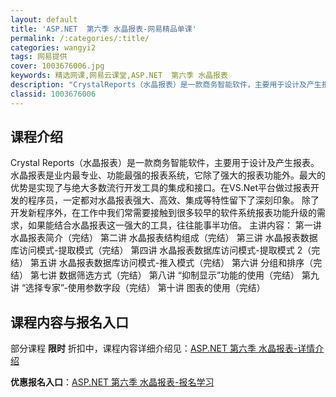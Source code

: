 ```yaml
---
layout: default
title: 'ASP.NET  第六季 水晶报表-网易精品单课'
permalink: /:categories/:title/
categories: wangyi2
tags: 网易提供
cover: 1003676006.jpg
keywords: 精选网课,网易云课堂,ASP.NET  第六季 水晶报表
description: "CrystalReports（水晶报表）是一款商务智能软件，主要用于设计及产生报表。水晶报表是业内最专业、功能最强的报表系统，它除了强大的报表功能外。最大的优势是实现了与绝大多数流行开发工具"
classid: 1003676006
---
```


## 课程介绍

Crystal Reports（水晶报表）是一款商务智能软件，主要用于设计及产生报表。水晶报表是业内最专业、功能最强的报表系统，它除了强大的报表功能外。最大的优势是实现了与绝大多数流行开发工具的集成和接口。在VS.Net平台做过报表开发的程序员，一定都对水晶报表强大、高效、集成等特性留下了深刻印象。 除了开发新程序外，在工作中我们常需要接触到很多较早的软件系统报表功能升级的需求，如果能结合水晶报表这一强大的工具，往往能事半功倍。
主讲内容：
第一讲 水晶报表简介（完结）
第二讲 水晶报表结构组成（完结）
第三讲 水晶报表数据库访问模式-提取模式（完结）
第四讲 水晶报表数据库访问模式-提取模式 2（完结）
第五讲 水晶报表数据库访问模式-推入模式（完结）
第六讲 分组和排序（完结）
第七讲 数据筛选方式（完结）
第八讲 “抑制显示”功能的使用（完结）
第九讲 “选择专家”-使用参数字段（完结）
第十讲 图表的使用（完结）

## 课程内容与报名入口

部分课程 **限时** 折扣中，课程内容详细介绍见：[ASP.NET  第六季 水晶报表-详情介绍](https://study.163.com/course/introduction/1003676006.htm?share=1&shareId=1025206652&utm_campaign=share&utm_medium=iphoneShare&utm_source=&utm_u=1025206652)

**优惠报名入口**：[ASP.NET  第六季 水晶报表-报名学习](https://study.163.com/course/introduction/1003676006.htm?share=1&shareId=1025206652&utm_campaign=share&utm_medium=iphoneShare&utm_source=&utm_u=1025206652)

